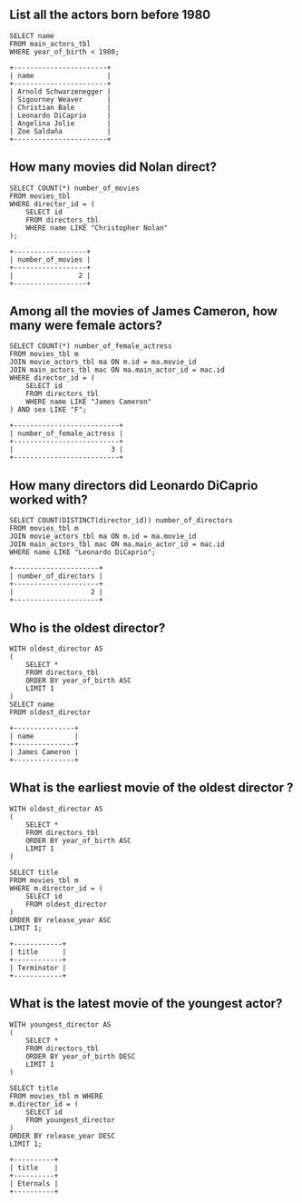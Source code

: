 ## List all the actors born before 1980
```
SELECT name
FROM main_actors_tbl
WHERE year_of_birth < 1980;
```

```
+-----------------------+
| name                  |
+-----------------------+
| Arnold Schwarzenegger |
| Sigourney Weaver      |
| Christian Bale        |
| Leonardo DiCaprio     |
| Angelina Jolie        |
| Zoe Saldaña           |
+-----------------------+

```
## How many movies did Nolan direct?

```
SELECT COUNT(*) number_of_movies
FROM movies_tbl
WHERE director_id = (
	SELECT id 
	FROM directors_tbl
	WHERE name LIKE "Christopher Nolan"
);
```
```
+------------------+
| number_of_movies |
+------------------+
|                2 |
+------------------+
```

## Among all the movies of James Cameron, how many were female actors?


```
SELECT COUNT(*) number_of_female_actress
FROM movies_tbl m
JOIN movie_actors_tbl ma ON m.id = ma.movie_id 
JOIN main_actors_tbl mac ON ma.main_actor_id = mac.id
WHERE director_id = (
	SELECT id 
	FROM directors_tbl
	WHERE name LIKE "James Cameron"
) AND sex LIKE "F";

```
```
+--------------------------+
| number_of_female_actress |
+--------------------------+
|                        3 |
+--------------------------+
```

## How many directors did Leonardo DiCaprio worked with?

```
SELECT COUNT(DISTINCT(director_id)) number_of_directors
FROM movies_tbl m
JOIN movie_actors_tbl ma ON m.id = ma.movie_id 
JOIN main_actors_tbl mac ON ma.main_actor_id = mac.id
WHERE name LIKE "Leonardo DiCaprio";
```
```
+---------------------+
| number_of_directors |
+---------------------+
|                   2 |
+---------------------+
```
## Who is the oldest director?

```
WITH oldest_director AS
(
	SELECT *
	FROM directors_tbl
	ORDER BY year_of_birth ASC
	LIMIT 1
)
SELECT name 
FROM oldest_director

```
```
+---------------+
| name          |
+---------------+
| James Cameron |
+---------------+
```

## What is the earliest movie of the oldest director ?

```
WITH oldest_director AS
(
	SELECT *
	FROM directors_tbl
	ORDER BY year_of_birth ASC
	LIMIT 1
)

SELECT title 
FROM movies_tbl m
WHERE m.director_id = (
	SELECT id
	FROM oldest_director
)
ORDER BY release_year ASC
LIMIT 1;
```

```
+------------+
| title      |
+------------+
| Terminator |
+------------+
```

## What is the latest movie of the youngest actor?

```
WITH youngest_director AS
(
	SELECT *
	FROM directors_tbl
	ORDER BY year_of_birth DESC 
	LIMIT 1
) 

SELECT title 
FROM movies_tbl m WHERE 
m.director_id = (
	SELECT id
	FROM youngest_director
)
ORDER BY release_year DESC
LIMIT 1;
```
```
+----------+
| title    |
+----------+
| Eternals |
+----------+
```